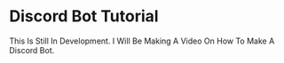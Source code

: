 # Discord Bot Tutorial
This Is Still In Development. I Will Be Making A Video On How To Make A Discord Bot.


